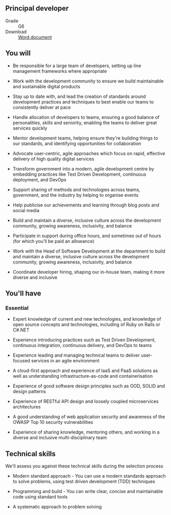 ## Principal developer

<dl class="govuk-summary-list">
  <div class="govuk-summary-list__row">
    <dt class="govuk-summary-list__key">
      Grade
    </dt>
    <dd class="govuk-summary-list__value">
      G6
    </dd>
  </div>
   <div class="govuk-summary-list__row" data-ignore="true">
    <dt class="govuk-summary-list__key">
      Download
    </dt>
    <dd class="govuk-summary-list__value">
      <a href="word">Word document</a>
    </dd>
  </div></dl>

## You will

* Be responsible for a large team of developers, setting up line management frameworks where appropriate

* Work with the development community to ensure we build maintainable and sustainable digital products

* Stay up to date with, and lead the creation of standards around development practices and techniques to best enable our teams to consistently deliver at pace

* Handle allocation of developers to teams, ensuring a good balance of personalities, skills and seniority, enabling the teams to deliver great services quickly

* Mentor development teams, helping ensure they're building things to our standards, and identifying opportunities for collaboration

* Advocate user-centric, agile approaches which focus on rapid, effective delivery of high quality digital services

* Transform government into a modern, agile development centre by embedding practices like Test Driven Development, continuous deployment, and DevOps

* Support sharing of methods and technologies across teams, government, and the industry by helping to organise events

* Help publicise our achievements and learning through blog posts and social media

* Build and maintain a diverse, inclusive culture across the development community, growing awareness, inclusivity, and balance

* Participate in support during office hours, and sometimes out of hours (for which you'll be paid an allowance)

* Work with the Head of Software Development at the department to build and maintain a diverse, inclusive culture across the development community, growing awareness, inclusivity, and balance

* Coordinate developer hiring, shaping our in-house team, making it more diverse and inclusive

## You'll have

### Essential

* Expert knowledge of current and new technologies, and knowledge of open source concepts and technologies, including of Ruby on Rails or C#.NET

* Experience introducing practices such as Test Driven Development, continuous integration, continuous delivery, and DevOps to teams

* Experience leading and managing technical teams to deliver user-focused services in an agile environment

* A cloud-first approach and experience of IaaS and PaaS solutions as well as understanding infrastructure-as-code and containerisation

* Experience of good software design principles such as OOD, SOLID and design patterns

* Experience of RESTful API design and loosely coupled microservices architectures

* A good understanding of web application security and awareness of the OWASP Top 10 security vulnerabilities

* Experience of sharing knowledge, mentoring others, and working in a diverse and inclusive multi-disciplinary team

## Technical skills

We'll assess you against these technical skills during the selection process

* Modern standard approach - You can use a modern standards approach to solve problems, using test driven development (TDD) techniques

* Programming and build - You can write clear, concise and maintainable code using standard tools

* A systematic approach to problem solving